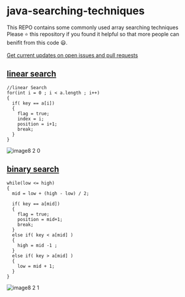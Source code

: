 # java-searching-techniques

This REPO contains some commonly used array searching techniques
<br />Please ⭐ this repository if you found it helpful so that more people can benifit from this code 😃.
<br />
<br />
[Get current updates on open issues and pull requests]

## [linear search]
```
//linear Search 
for(int i = 0 ; i < a.length ; i++)
{
  if( key == a[i])
  {
    flag = true; 
    index = i; 
    position = i+1;
    break;
  }
} 
```
![image8 2 0](https://user-images.githubusercontent.com/76808676/105989215-ce8bed80-60c6-11eb-8fa4-e1d0d2ef5db3.png)


## [binary search]
```
while(low <= high)
{
  mid = low + (high - low) / 2;
            
  if( key == a[mid])
  {
    flag = true;
    position = mid+1;
    break;
  }
  else if( key < a[mid] ) 
  {
    high = mid -1 ;
  }
  else if( key > a[mid] )
  {
    low = mid + 1;
  }  
}
```
![image8 2 1](https://user-images.githubusercontent.com/76808676/105989216-cfbd1a80-60c6-11eb-8da9-2cdc5046eb0d.png)



[linear search]: https://github.com/voyager2005/java-searching-techiniques/blob/main/linearSearch.java
[binary search]: https://github.com/voyager2005/java-searching-techiniques/blob/main/binarySearch.java
[Get current updates on open issues and pull requests]: https://github.com/voyager2005/java-searching-techiniques/pulse/monthly
